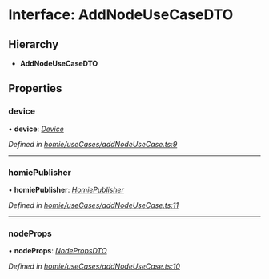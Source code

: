 # Interface: AddNodeUseCaseDTO

## Hierarchy

* **AddNodeUseCaseDTO**

## Properties

###  device

• **device**: *[Device](../classes/device.md)*

*Defined in [homie/useCases/addNodeUseCase.ts:9](https://github.com/AlejandroHerr/homieiot.ts/blob/e44ddfb/src/homie/useCases/addNodeUseCase.ts#L9)*

___

###  homiePublisher

• **homiePublisher**: *[HomiePublisher](../classes/homiepublisher.md)*

*Defined in [homie/useCases/addNodeUseCase.ts:11](https://github.com/AlejandroHerr/homieiot.ts/blob/e44ddfb/src/homie/useCases/addNodeUseCase.ts#L11)*

___

###  nodeProps

• **nodeProps**: *[NodePropsDTO](nodepropsdto.md)*

*Defined in [homie/useCases/addNodeUseCase.ts:10](https://github.com/AlejandroHerr/homieiot.ts/blob/e44ddfb/src/homie/useCases/addNodeUseCase.ts#L10)*
